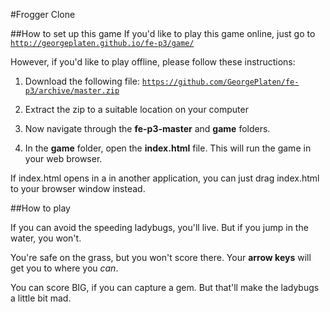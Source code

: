 #Frogger Clone

##How to set up this game
If you'd like to play this game online, just go to
<code>http://georgeplaten.github.io/fe-p3/game/</code>

However, if you'd like to play offline, please follow
these instructions:

1. Download the following file:
  <code>https://github.com/GeorgePlaten/fe-p3/archive/master.zip</code>

2. Extract the zip to a suitable location on your computer

3. Now navigate through the **fe-p3-master** and **game** folders.

4. In the **game** folder, open the **index.html** file.
This will run the game in your web browser.

If index.html opens in a in another application, you can just drag index.html to your browser window instead.

##How to play

If you can avoid the speeding ladybugs, you'll live.
But if you jump in the water, you won't.

You're safe on the grass, but you won't score there.
Your **arrow keys** will get you to where you _can_.

You can score BIG, if you can capture a gem.
But that'll make the ladybugs a little bit mad.


